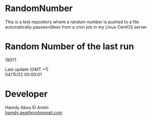 # RandomNumber    
This is a test repository where a random number is pushed to a file automatically passwordless from a cron job in my Linux CentOS server    
# Random Number of the last run   
19071
      
Last update (GMT +1)    
04/15/22 00:00:01
# Developer    
Hamdy Abou El Anein   
hamdy.aea@protonmail.com
